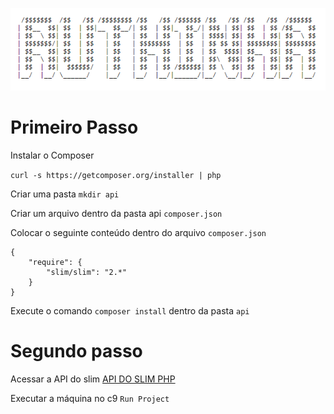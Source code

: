 ![Ruthinha - ETEC RUTH CARDOSO](./ruthinha.PNG)

# Primeiro Passo

Instalar o Composer

``` curl -s https://getcomposer.org/installer | php ```

Criar uma pasta ```mkdir api```


Criar um arquivo  dentro da pasta api ```composer.json```

Colocar o seguinte conteúdo dentro do arquivo ```composer.json```
```
{
    "require": {
        "slim/slim": "2.*"
    }
}
```

Execute o comando ```composer install``` dentro da pasta ```api```

# Segundo passo

Acessar a API do slim [API DO SLIM PHP](http://docs.slimframework.com/)

Executar a máquina no c9 ```Run Project```